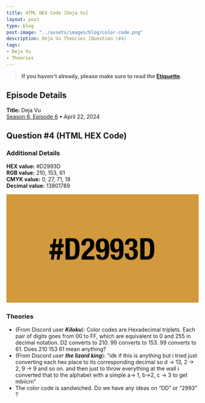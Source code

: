 ```yaml
---
title: HTML HEX Code [Deja Vu]
layout: post
type: blog
post-image: "../assets/images/blog/color-code.png"
description: Deja Vu Theories [Question \#4]
tags: 
- Deja Vu
- Theories
---
```


> **If you haven't already, please make sure to read the [Etiquette](../etiquette).**

## Episode Details

**Title:** Deja Vu <br>
[Season 6, Episode 6](https://www.dropout.tv/game-changer/season:6/videos/deja-vu) • April 22, 2024 <br>

## Question \#4 (HTML HEX Code)

### Additional Details
**HEX value:** #D2993D <br>
**RGB value:** 210, 153, 61 <br>
**CMYK value:** 0, 27, 71, 18 <br>
**Decimal value:** 13801789

![HEX Code](../assets/images/blog/color-block.png)

### Theories
- (From Discord user ***Kiloku***): Color codes are Hexadecimal triplets. Each pair of digits goes from 00 to FF, which are equivalent to 0 and 255 in decimal notation. D2 converts to 210. 99 converts to 153. 99 converts to 61. Does 210 153 61 mean anything?
- (From Discord user ***the lizard king***): “idk if this is anything but i tried just converting each hex place to its corresponding decimal so d -> 13, 2 -> 2, 9 -> 9 and so on. and then just to throw everything at the wall i converted that to the alphabet with a simple a-> 1, b->2, c -> 3 to get mbiicm”
- The color code is sandwiched. Do we have any ideas on “DD” or “2993” ?